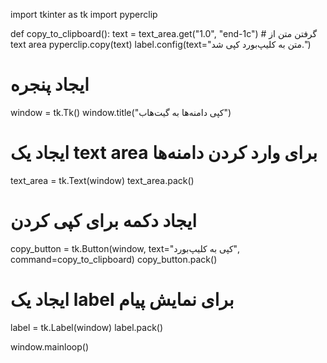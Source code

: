 import tkinter as tk
import pyperclip

def copy_to_clipboard():
    text = text_area.get("1.0", "end-1c")  # گرفتن متن از text area
    pyperclip.copy(text)
    label.config(text="متن به کلیپ‌بورد کپی شد.")

# ایجاد پنجره
window = tk.Tk()
window.title("کپی دامنه‌ها به گیت‌هاب")

# ایجاد یک text area برای وارد کردن دامنه‌ها
text_area = tk.Text(window)
text_area.pack()

# ایجاد دکمه برای کپی کردن
copy_button = tk.Button(window, text="کپی به کلیپ‌بورد", command=copy_to_clipboard)
copy_button.pack()

# ایجاد یک label برای نمایش پیام
label = tk.Label(window)
label.pack()

window.mainloop()
